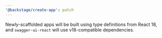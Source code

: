 ```yaml
---
'@backstage/create-app': patch
---
```


Newly-scaffolded apps will be built using type definitions from React 18, and `swagger-ui-react` will use v18-compatible dependencies.
